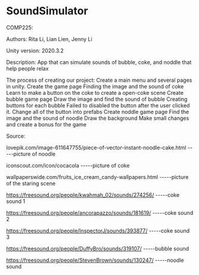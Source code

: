 # SoundSimulator
COMP225:


Authors: Rita Li, Lian Lien, Jenny Li


Unity version: 2020.3.2


Description: App that can simulate sounds of bubble, coke, and noddle that help people relax

The process of creating our project:
Create a main menu and several pages in unity.
Create the game page
Finding the image and the sound of coke
Learn to make a button on the coke to create a open-coke scene
Create bubble game page
Draw the image and find the sound of bubble
Creating buttons for each bubble
Failed to disabled the button after the user clicked it. Change all of the button into prefabs
Create noddle game page
Find the image and the sound of noodle
Draw the background
Make small changes and create a bonus for the game



Source:

lovepik.com/image-611647755/piece-of-vector-instant-noodle-cake.html
-----picture of noodle

iconscout.com/icon/cocacola
-----picture of coke

wallpaperswide.com/fruits_ice_cream_candy-wallpapers.html
-----picture of the staring scene 


https://freesound.org/people/kwahmah_02/sounds/274256/
-----coke sound 1


https://freesound.org/people/ancorapazzo/sounds/181619/
-----coke sound 2

https://freesound.org/people/InspectorJ/sounds/393877/
-----coke sound 3


https://freesound.org/people/DuffyBro/sounds/319107/
-----bubble sound 

https://freesound.org/people/StevenBrown/sounds/130247/
-----noodle sound
